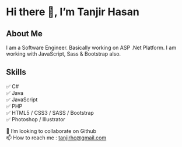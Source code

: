 # Hi there 👋, I’m Tanjir Hasan
## About Me
I am a Software Engineer. Basically working on ASP .Net Platform. I am working with JavaScript, Sass & Bootstrap also.

## Skills 
✅ C# <br/>
✅ Java  <br/>
✅ JavaScript <br/>
✅ PHP <br/>
✅ HTML5 / CSS3 / SASS / Bootstrap <br/>
✅ Photoshop / Illustrator <br/>

👯 I’m looking to collaborate on Github <br/>
📫 How to reach me : tanjirhc@gmail.com <br/>


<!---
tanjirhc/tanjirhc is a ✨ special ✨ repository because its `README.md` (this file) appears on your GitHub profile.
You can click the Preview link to take a look at your changes.
--->
